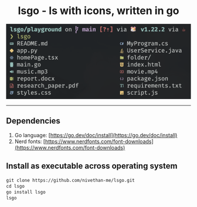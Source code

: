 <h1 align='center'> lsgo - ls with icons, written in go </h1>

![image](assets/preview.png)

---

## Dependencies

1. Go language: [https://go.dev/doc/install](https://go.dev/doc/install)
2. Nerd fonts: [https://www.nerdfonts.com/font-downloads](https://www.nerdfonts.com/font-downloads) 

## Install as executable across operating system

```
git clone https://github.com/nivethan-me/lsgo.git
cd lsgo
go install lsgo
lsgo
```



